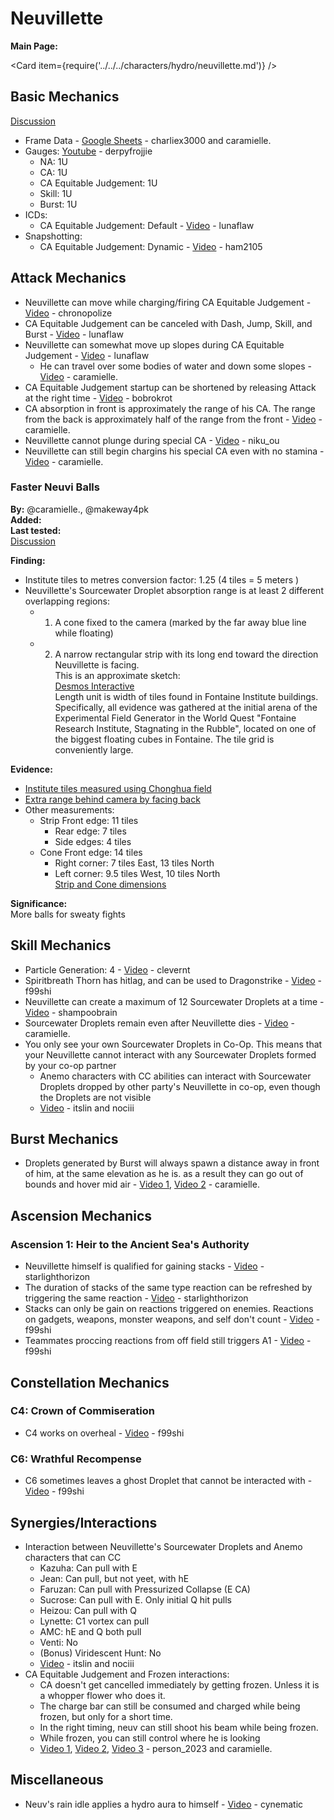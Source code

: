 # Neuvillette

**Main Page:**

<Card item={require('../../../characters/hydro/neuvillette.md')} />

## Basic Mechanics

[Discussion](https://tickets.deeznuts.moe/transcripts/neuvillette-basic-mechanics)

* Frame Data - [Google Sheets](https://docs.google.com/spreadsheets/d/1-gPxRq_NX8hBXLijRYroabSgT85S0ND6WiFLjwc2b_k/edit#gid=0) - charliex3000 and caramielle.
* Gauges: [Youtube](https://youtu.be/vMQeEzFM_Sk?si=OB5eSc-oeRKeFL2A) - derpyfrojjie
  * NA: 1U
  * CA: 1U
  * CA Equitable Judgement: 1U
  * Skill: 1U
  * Burst: 1U
* ICDs:
  * CA Equitable Judgement: Default - [Video](https://www.youtube.com/watch?v=WyfBHzT5XpI) - lunaflaw
* Snapshotting:
  * CA Equitable Judgement: Dynamic - [Video](https://youtu.be/6yxk6y3d_nw?si=mjXtkIxCT807UC0A) - ham2105

## Attack Mechanics


* Neuvillette can move while charging/firing CA Equitable Judgement - [Video](https://www.youtube.com/watch?v=prWlZPU6GfI) - chronopolize
* CA Equitable Judgement can be canceled with Dash, Jump, Skill, and Burst - [Video](https://www.youtube.com/watch?v=KZEGMwH7Nlk) - lunaflaw
* Neuvillette can somewhat move up slopes during CA Equitable Judgement - [Video](https://www.youtube.com/watch?v=qX8J1P0zWDU) - lunaflaw
  * He can travel over some bodies of water and down some slopes - [Video](https://youtu.be/fDuhYVHHj5k?feature=shared) - caramielle.
* CA Equitable Judgement startup can be shortened by releasing Attack at the right time - [Video](https://youtu.be/xIGmCVjrUt0) - bobrokrot
* CA absorption in front is approximately the range of his CA. The range from the back is approximately half of the range from the front - [Video](https://youtu.be/1Ip1oTH8Wmc?feature=shared) - caramielle.
* Neuvillette cannot plunge during special CA - [Video](https://youtube.com/watch?v=XKaglb8YrRc) - niku_ou
* Neuvillette can still begin chargins his special CA even with no stamina - [Video](https://youtu.be/RXoplPLaTSw?feature=shared) - caramielle.

### Faster Neuvi Balls

**By:** @caramielle., @makeway4pk  
**Added:** <Version date="2024-03-14" />  
**Last tested:** <VersionHl date="2023-11-13" />  
[Discussion](https://tickets.deeznuts.moe/transcripts/faster-neuvi-balls)

**Finding:**  
- Institute tiles to metres conversion factor: 1.25 (4 tiles = 5 meters )  
- Neuvillette's Sourcewater Droplet absorption range is at least 2 different overlapping regions:  
  - 1. A cone fixed to the camera (marked by the far away blue line while floating)  
  - 2. A narrow rectangular strip with its long end toward the direction Neuvillette is facing.  
  This is an approximate sketch:  
  [Desmos Interactive](https://www.desmos.com/calculator/dqy5rvp4xo)  
  Length unit is width of tiles found in Fontaine Institute buildings.  
  Specifically, all evidence was gathered at the initial arena of the Experimental Field Generator in the World Quest "Fontaine Research Institute, Stagnating in the Rubble", located on one of the biggest floating cubes in Fontaine. The tile grid is conveniently large.  
  
**Evidence:**  
- [Institute tiles measured using Chonghua field](https://youtu.be/MTESZuGdntQ)  
- [Extra range behind camera by facing back](https://youtu.be/CXleH_3deDw)  
- Other measurements:  
  - Strip Front edge: 11 tiles  
    - Rear edge: 7 tiles  
    - Side edges: 4 tiles  
  - Cone Front edge: 14 tiles  
    - Right corner: 7 tiles East, 13 tiles North  
    - Left corner: 9.5 tiles West, 10 tiles North  
[Strip and Cone dimensions](https://youtu.be/GgA6ckJW5ag) 
  
**Significance:**  
More balls for sweaty fights

## Skill Mechanics

* Particle Generation: 4 - [Video](https://youtu.be/dCPJqVn0hFw?si=ih83k5K2xringWJG) - clevernt
* Spiritbreath Thorn has hitlag, and can be used to Dragonstrike - [Video](https://imgur.com/a/wBABDg6) - f99shi
* Neuvillette can create a maximum of 12 Sourcewater Droplets at a time - [Video](https://www.youtube.com/watch?v=gfh5JF8LMBk) - shampoobrain
* Sourcewater Droplets remain even after Neuvillette dies - [Video](https://youtu.be/0AWTPjdN0d8?feature=shared) - caramielle.
* You only see your own Sourcewater Droplets in Co-Op. This means that your Neuvillette cannot interact with any Sourcewater Droplets formed by your co-op partner
  * Anemo characters with CC abilities can interact with Sourcewater Droplets dropped by other party's Neuvillette in co-op, even though the Droplets are not visible
  * [Video](https://youtu.be/g44PfHWYdz8?si=33tQkZvGMiUj4929) - itslin and nociii

## Burst Mechanics

* Droplets generated by Burst will always spawn a distance away in front of him, at the same elevation as he is. as a result they can go out of bounds and hover mid air - [Video 1](https://youtu.be/v8I9i1FTbZc?feature=shared), [Video 2](https://youtu.be/2MRZ7qpKpg4?feature=shared) - caramielle.


## Ascension Mechanics

### Ascension 1: Heir to the Ancient Sea's Authority

* Neuvillette himself is qualified for gaining stacks - [Video](https://www.youtube.com/watch?v=gHFEFdFnH-U) - starlighthorizon
* The duration of stacks of the same type reaction can be refreshed by triggering the same reaction - [Video](https://www.youtube.com/watch?v=mOxJjnOsSLA) - starlighthorizon
* Stacks can only be gain on reactions triggered on enemies. Reactions on gadgets, weapons, monster weapons, and self don't count - [Video](https://imgur.com/a/7JJK820) - f99shi
* Teammates proccing reactions from off field still triggers A1 - [Video](https://imgur.com/a/yhCxaI1) - f99shi

## Constellation Mechanics

### C4: Crown of Commiseration

* C4 works on overheal - [Video](https://imgur.com/a/yT63lP4) - f99shi

### C6: Wrathful Recompense

* C6 sometimes leaves a ghost Droplet that cannot be interacted with - [Video](https://imgur.com/a/l0GgCkW) - f99shi

## Synergies/Interactions

* Interaction between Neuvillette's Sourcewater Droplets and Anemo characters that can CC
  * Kazuha: Can pull with E
  * Jean: Can pull, but not yeet, with hE
  * Faruzan: Can pull with Pressurized Collapse (E CA)
  * Sucrose: Can pull with E. Only initial Q hit pulls
  * Heizou: Can pull with Q
  * Lynette: C1 vortex can pull
  * AMC: hE and Q both pull
  * Venti: No
  * (Bonus) Viridescent Hunt: No
  * [Video](https://www.youtube.com/watch?v=m3hl4HSilIU) - itslin and nociii
* CA Equitable Judgement and Frozen interactions:
  * CA doesn't get cancelled immediately by getting frozen. Unless it is a whopper flower who does it.
  * The charge bar can still be consumed and charged while being frozen, but only for a short time.
  * In the right timing, neuv can still shoot his beam while being frozen.
  * While frozen, you can still control where he is looking
  * [Video 1](https://youtu.be/wPHUhOOa-EM), [Video 2](https://youtu.be/JIjnKC14Gd4?feature=shared), [Video 3](https://youtu.be/ZU6g-ZKlgFE?feature=shared) - person_2023 and caramielle.

## Miscellaneous

* Neuv's rain idle applies a hydro aura to himself - [Video](https://www.youtube.com/watch?v=8nAIX5tS47M) - cynematic
